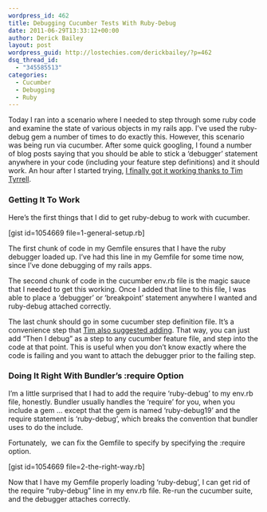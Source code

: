 ```yaml
---
wordpress_id: 462
title: Debugging Cucumber Tests With Ruby-Debug
date: 2011-06-29T13:33:12+00:00
author: Derick Bailey
layout: post
wordpress_guid: http://lostechies.com/derickbailey/?p=462
dsq_thread_id:
  - "345585513"
categories:
  - Cucumber
  - Debugging
  - Ruby
---
```

Today I ran into a scenario where I needed to step through some ruby code and examine the state of various objects in my rails app. I&#8217;ve used the ruby-debug gem a number of times to do exactly this. However, this scenario was being run via cucumber. After some quick googling, I found a number of blog posts saying that you should be able to stick a &#8216;debugger&#8217; statement anywhere in your code (including your feature step definitions) and it should work. An hour after I started trying, [I finally got it working thanks to Tim Tyrrell](https://twitter.com/#!/timtyrrell/status/86146874788159490).

### Getting It To Work

Here&#8217;s the first things that I did to get ruby-debug to work with cucumber.

[gist id=1054669 file=1-general-setup.rb]

The first chunk of code in my Gemfile ensures that I have the ruby debugger loaded up. I&#8217;ve had this line in my Gemfile for some time now, since I&#8217;ve done debugging of my rails apps.

The second chunk of code in the cucumber env.rb file is the magic sauce that I needed to get this working. Once I added that line to this file, I was able to place a &#8216;debugger&#8217; or &#8216;breakpoint&#8217; statement anywhere I wanted and ruby-debug attached correctly.

The last chunk should go in some cucumber step definition file. It&#8217;s a convenience step that [Tim also suggested adding](https://twitter.com/#!/timtyrrell/status/86144726503391232). That way, you can just add &#8220;Then I debug&#8221; as a step to any cucumber feature file, and step into the code at that point. This is useful when you don&#8217;t know exactly where the code is failing and you want to attach the debugger prior to the failing step.

### Doing It Right With Bundler&#8217;s :require Option

I&#8217;m a little surprised that I had to add the require &#8216;ruby-debug&#8217; to my env.rb file, honestly. Bundler usually handles the &#8216;require&#8217; for you, when you include a gem &#8230; except that the gem is named &#8216;ruby-debug19&#8217; and the require statement is &#8216;ruby-debug&#8217;, which breaks the convention that bundler uses to do the include.

Fortunately,  we can fix the Gemfile to specify by specifying the :require option.

[gist id=1054669 file=2-the-right-way.rb]

Now that I have my Gemfile properly loading &#8216;ruby-debug&#8217;, I can get rid of the require &#8220;ruby-debug&#8221; line in my env.rb file. Re-run the cucumber suite, and the debugger attaches correctly.